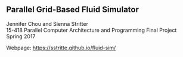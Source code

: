 ## Parallel Grid-Based Fluid Simulator<br />
Jennifer Chou and Sienna Stritter<br />
15-418 Parallel Computer Architecture and Programming Final Project<br />
Spring 2017<br />

Webpage: https://sstritte.github.io/fluid-sim/
